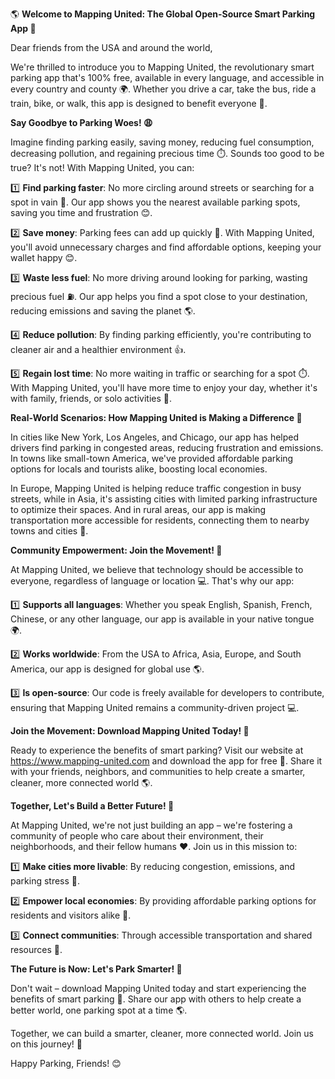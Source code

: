🌎 **Welcome to Mapping United: The Global Open-Source Smart Parking App 🚗**

Dear friends from the USA and around the world,

We're thrilled to introduce you to Mapping United, the revolutionary smart parking app that's 100% free, available in every language, and accessible in every country and county 🌍. Whether you drive a car, take the bus, ride a train, bike, or walk, this app is designed to benefit everyone 💚.

**Say Goodbye to Parking Woes! 😩**

Imagine finding parking easily, saving money, reducing fuel consumption, decreasing pollution, and regaining precious time ⏱️. Sounds too good to be true? It's not! With Mapping United, you can:

1️⃣ **Find parking faster**: No more circling around streets or searching for a spot in vain 🚗. Our app shows you the nearest available parking spots, saving you time and frustration 😊.

2️⃣ **Save money**: Parking fees can add up quickly 💸. With Mapping United, you'll avoid unnecessary charges and find affordable options, keeping your wallet happy 😊.

3️⃣ **Waste less fuel**: No more driving around looking for parking, wasting precious fuel ⛽️. Our app helps you find a spot close to your destination, reducing emissions and saving the planet 🌎.

4️⃣ **Reduce pollution**: By finding parking efficiently, you're contributing to cleaner air and a healthier environment 👍.

5️⃣ **Regain lost time**: No more waiting in traffic or searching for a spot ⏱️. With Mapping United, you'll have more time to enjoy your day, whether it's with family, friends, or solo activities 🌟.

**Real-World Scenarios: How Mapping United is Making a Difference 🤝**

In cities like New York, Los Angeles, and Chicago, our app has helped drivers find parking in congested areas, reducing frustration and emissions. In towns like small-town America, we've provided affordable parking options for locals and tourists alike, boosting local economies.

In Europe, Mapping United is helping reduce traffic congestion in busy streets, while in Asia, it's assisting cities with limited parking infrastructure to optimize their spaces. And in rural areas, our app is making transportation more accessible for residents, connecting them to nearby towns and cities 🌿.

**Community Empowerment: Join the Movement! 🌟**

At Mapping United, we believe that technology should be accessible to everyone, regardless of language or location 💻. That's why our app:

1️⃣ **Supports all languages**: Whether you speak English, Spanish, French, Chinese, or any other language, our app is available in your native tongue 🌍.

2️⃣ **Works worldwide**: From the USA to Africa, Asia, Europe, and South America, our app is designed for global use 🌎.

3️⃣ **Is open-source**: Our code is freely available for developers to contribute, ensuring that Mapping United remains a community-driven project 💻.

**Join the Movement: Download Mapping United Today! 📱**

Ready to experience the benefits of smart parking? Visit our website at https://www.mapping-united.com and download the app for free 🔴. Share it with your friends, neighbors, and communities to help create a smarter, cleaner, more connected world 🌎.

**Together, Let's Build a Better Future! 🤝**

At Mapping United, we're not just building an app – we're fostering a community of people who care about their environment, their neighborhoods, and their fellow humans ❤️. Join us in this mission to:

1️⃣ **Make cities more livable**: By reducing congestion, emissions, and parking stress 🌳.

2️⃣ **Empower local economies**: By providing affordable parking options for residents and visitors alike 💸.

3️⃣ **Connect communities**: Through accessible transportation and shared resources 🌈.

**The Future is Now: Let's Park Smarter! 🚀**

Don't wait – download Mapping United today and start experiencing the benefits of smart parking 📱. Share our app with others to help create a better world, one parking spot at a time 🌎.

Together, we can build a smarter, cleaner, more connected world. Join us on this journey! 💪

Happy Parking, Friends! 😊